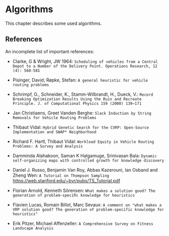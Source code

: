 # Algorithms

This chapter describes some used algorithms.


## References

An incomplete list of important references:

- Clarke, G & Wright, JW 1964: `Scheduling of vehicles from a Central Depot to a Number of the Delivery Point. Operations Research, 12 (4): 568-581`
- Pisinger, David; Røpke, Stefan: `A general heuristic for vehicle routing problems`
- Schrimpf, G., Schneider, K., Stamm-Wilbrandt, H., Dueck, V.: `Record Breaking Optimization Results Using the Ruin and Recreate Principle. J. of Computational Physics 159 (2000) 139–171`
- Jan Christiaens, Greet Vanden Berghe: `Slack Induction by String Removals for Vehicle Routing Problems`
- Thibaut Vidal: `Hybrid Genetic Search for the CVRP: Open-Source Implementation and SWAP* Neighborhood`
- Richard F. Hartl, Thibaut Vidal: `Workload Equity in Vehicle Routing Problems: A Survey and Analysis`

- Damminda Alahakoon, Saman K Halgamuge, Srinivasan Bala: `Dynamic self-organizing maps with controlled growth for knowledge discovery`
- Daniel J. Russo, Benjamin Van Roy, Abbas Kazerouni, Ian Osband and Zheng Wen: `A Tutorial on Thompson Sampling` https://web.stanford.edu/~bvr/pubs/TS_Tutorial.pdf

- Florian Arnold, Kenneth Sörensen: `What makes a solution good? The generation of problem-speciﬁc knowledge for heuristics`
- Flavien Lucas, Romain Billot, Marc Sevaux: `A comment on "what makes a VRP solution good? The generation of problem-specific knowledge for heuristics"`
- Erik Pitzer, Michael Affenzeller: `A Comprehensive Survey on Fitness Landscape Analysis`
